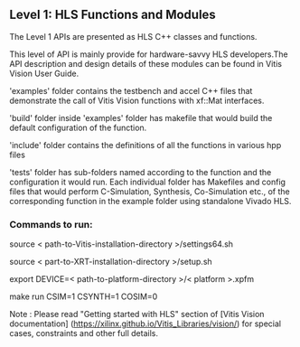 ## Level 1: HLS Functions and Modules

The Level 1 APIs are presented as HLS C++ classes and functions.

This level of API is mainly provide for hardware-savvy HLS developers.The API description and design details of these modules can be found in Vitis Vision User Guide.

'examples' folder contains the testbench and accel C++ files that demonstrate the call of Vitis Vision functions with xf::Mat interfaces.

'build' folder inside 'examples' folder has makefile that would build the default configuration of the function.

'include' folder contains the definitions of all the functions in various hpp files

'tests' folder has sub-folders named according to the function and the configuration it would run. Each individual folder has Makefiles and config files that would perform C-Simulation, Synthesis, Co-Simulation etc., of the corresponding function in the example folder using standalone Vivado HLS.


### Commands to run:

source < path-to-Vitis-installation-directory >/settings64.sh

source < part-to-XRT-installation-directory >/setup.sh

export DEVICE=< path-to-platform-directory >/< platform >.xpfm

make run CSIM=1 CSYNTH=1 COSIM=0

Note : Please read "Getting started with HLS" section of [Vitis Vision documentation] (https://xilinx.github.io/Vitis_Libraries/vision/) for special cases, constraints and other full details.